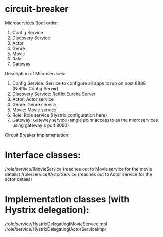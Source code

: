 # circuit-breaker

Microservices Boot order:
1. Config Service
2. Discovery Service
3. Actor
4. Genre
5. Movie
6. Role
7. Gateway

Description of Microservices:
1. Config Service: Service to configure all apps to run on post 8888 (Netflix Config Server)
2. Discovery Service:  Netflix Eureka Server
3. Actor: Actor service
4. Genre: Genre service
5. Movie: Movie service
6. Role: Role service (Hystrix configuration here)
7. Gateway: Gateway service (single point access to all the microservices using gateway's port 8090)

Circuit Breaker Implementation:

# Interface classes:
/role/service/IMovieService (reaches out to Movie service for the movie details)
/role/service/IActorService (reaches out to Actor service for the actor details)

# Implementation classes (with Hystrix delegation):
/role/service/HystrixDelegatingIMovieServiceImpl 
/role/service/HystrixDelegatingIActorServiceImpl 
